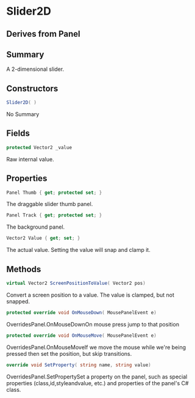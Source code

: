 # Slider2D

## Derives from Panel

## Summary

A 2-dimensional slider.
## Constructors

```c#
Slider2D( ) 
```
No Summary
## Fields

```c#
protected Vector2 _value
```
Raw internal value.
## Properties

```c#
Panel Thumb { get; protected set; } 
```
The draggable slider thumb panel.
```c#
Panel Track { get; protected set; } 
```
The background panel.
```c#
Vector2 Value { get; set; } 
```
The actual value. Setting the value will snap and clamp it.
## Methods

```c#
virtual Vector2 ScreenPositionToValue( Vector2 pos) 
```
Convert a screen position to a value. The value is clamped, but not snapped.
```c#
protected override void OnMouseDown( MousePanelEvent e) 
```
OverridesPanel.OnMouseDownOn mouse press jump to that position
```c#
protected override void OnMouseMove( MousePanelEvent e) 
```
OverridesPanel.OnMouseMoveIf we move the mouse while we're being pressed then set the position,
but skip transitions.
```c#
override void SetProperty( string name, string value) 
```
OverridesPanel.SetPropertySet a property on the panel, such as special properties (class,id,styleandvalue, etc.) and properties of the panel's C# class.
